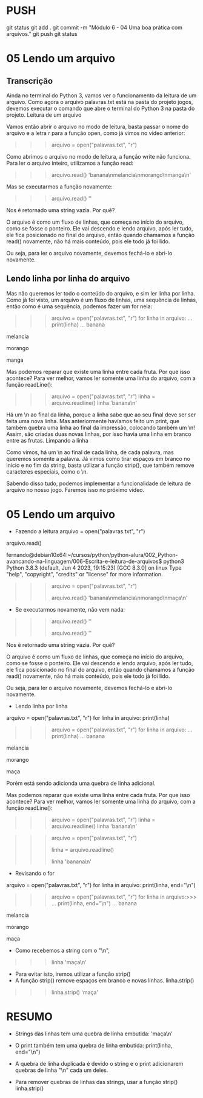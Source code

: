 
# ###################################################################################################################################################################
# ###################################################################################################################################################################
# PUSH

git status
git add .
git commit -m "Módulo 6 - 04 Uma boa prática com arquivos."
git push
git status


# ###################################################################################################################################################################
# ###################################################################################################################################################################
# 05 Lendo um arquivo

## Transcrição

Ainda no terminal do Python 3, vamos ver o funcionamento da leitura de um arquivo. Como agora o arquivo palavras.txt está na pasta do projeto jogos, devemos executar o comando que abre o terminal do Python 3 na pasta do projeto.
Leitura de um arquivo

Vamos então abrir o arquivo no modo de leitura, basta passar o nome do arquivo e a letra r para a função open, como já vimos no vídeo anterior:

>>> arquivo = open("palavras.txt", "r")

Como abrimos o arquivo no modo de leitura, a função write não funciona. Para ler o arquivo inteiro, utilizamos a função read:

>>> arquivo.read()
'banana\nmelancia\nmorango\nmanga\n'

Mas se executarmos a função novamente:

>>> arquivo.read()
''

Nos é retornado uma string vazia. Por quê?

O arquivo é como um fluxo de linhas, que começa no início do arquivo, como se fosse o ponteiro. Ele vai descendo e lendo arquivo, após ler tudo, ele fica posicionado no final do arquivo, então quando chamamos a função read() novamente, não há mais conteúdo, pois ele todo já foi lido.

Ou seja, para ler o arquivo novamente, devemos fechá-lo e abri-lo novamente.


## Lendo linha por linha do arquivo

Mas não queremos ler todo o conteúdo do arquivo, e sim ler linha por linha. Como já foi visto, um arquivo é um fluxo de linhas, uma sequência de linhas, então como é uma sequência, podemos fazer um for nela:

>>> arquivo = open("palavras.txt", "r")
>>> for linha in arquivo:
...     print(linha)
... 
banana

melancia

morango

manga

Mas podemos reparar que existe uma linha entre cada fruta. Por que isso acontece? Para ver melhor, vamos ler somente uma linha do arquivo, com a função readLine():

>>> arquivo = open("palavras.txt", "r")
>>> linha = arquivo.readline()
>>> linha
'banana\n'

Há um \n ao final da linha, porque a linha sabe que ao seu final deve ser ser feita uma nova linha. Mas anteriormente havíamos feito um print, que também quebra uma linha ao final da impressão, colocando também um \n! Assim, são criadas duas novas linhas, por isso havia uma linha em branco entre as frutas.
Limpando a linha

Como vimos, há um \n ao final de cada linha, de cada palavra, mas queremos somente a palavra. Já vimos como tirar espaços em branco no início e no fim da string, basta utilizar a função strip(), que também remove caracteres especiais, como o \n.

Sabendo disso tudo, podemos implementar a funcionalidade de leitura de arquivo no nosso jogo. Faremos isso no próximo vídeo.



# ###################################################################################################################################################################
# ###################################################################################################################################################################
# 05 Lendo um arquivo

- Fazendo a leitura
arquivo = open("palavras.txt", "r")

arquivo.read()



fernando@debian10x64:~/cursos/python/python-alura/002_Python-avancando-na-linguagem/006-Escrita-e-leitura-de-arquivos$ python3
Python 3.8.3 (default, Jun  4 2023, 19:15:23)
[GCC 8.3.0] on linux
Type "help", "copyright", "credits" or "license" for more information.
>>>
>>>
>>> arquivo = open("palavras.txt", "r")
>>>
>>>
>>> arquivo.read()
'banana\nmelancia\nmorango\nmaça\n'
>>>




- Se executarmos novamente, não vem nada:

>>> arquivo.read()
''
>>>
>>> arquivo.read()
''
>>>

Nos é retornado uma string vazia. Por quê?

O arquivo é como um fluxo de linhas, que começa no início do arquivo, como se fosse o ponteiro. Ele vai descendo e lendo arquivo, após ler tudo, ele fica posicionado no final do arquivo, então quando chamamos a função read() novamente, não há mais conteúdo, pois ele todo já foi lido.

Ou seja, para ler o arquivo novamente, devemos fechá-lo e abri-lo novamente.





- Lendo linha por linha

arquivo = open("palavras.txt", "r")
for linha in arquivo:
    print(linha)


>>>
>>>
>>>
>>> arquivo = open("palavras.txt", "r")
>>> for linha in arquivo:
...     print(linha)
...
banana

melancia

morango

maça

>>>

Porém está sendo adicionda uma quebra de linha adicional.



Mas podemos reparar que existe uma linha entre cada fruta. Por que isso acontece? Para ver melhor, vamos ler somente uma linha do arquivo, com a função readLine():

>>> arquivo = open("palavras.txt", "r")
>>> linha = arquivo.readline()
>>> linha
'banana\n'


>>>
>>> arquivo = open("palavras.txt", "r")
>>>
>>>
>>> linha = arquivo.readline()
>>>
>>>
>>> linha
'banana\n'
>>>



- Revisando o for

arquivo = open("palavras.txt", "r")
for linha in arquivo:
    print(linha, end="\n")

>>>
>>> arquivo = open("palavras.txt", "r")
for linha in arquivo:>>>
...     print(linha, end="\n")
...
banana

melancia

morango

maça

>>>
>>>
>>>




- Como recebemos a string com o "\n", 

>>>
>>>
>>>
>>> linha
'maça\n'
>>>


- Para evitar isto, iremos utilizar a função strip()
- A função strip() remove espaços em branco e novas linhas.
linha.strip()

>>>
>>>
>>> linha.strip()
'maça'
>>>
>>>
>>>





# ###################################################################################################################################################################
# ###################################################################################################################################################################
# RESUMO

- Strings das linhas tem uma quebra de linha embutida:
'maça\n'

- O print também tem uma quebra de linha embutida:
print(linha, end="\n")

- A quebra de linha duplicada é devido o string e o print adicionarem quebras de linha "\n" cada um deles.

- Para remover quebras de linhas das strings, usar a função strip()
linha.strip()